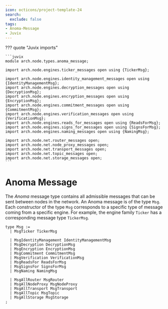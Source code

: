 ```yaml
---
icon: octicons/project-template-24
search:
  exclude: false
tags:
- Anoma-Message
- Juvix
---
```


??? quote "Juvix imports"

    ```juvix
    module arch.node.types.anoma_message;

    import arch.node.engines.ticker_messages open using {TickerMsg};

    import arch.node.engines.identity_management_messages open using {IdentityManagementMsg};
    import arch.node.engines.decryption_messages open using {DecryptionMsg};
    import arch.node.engines.encryption_messages open using {EncryptionMsg};
    import arch.node.engines.commitment_messages open using {CommitmentMsg};
    import arch.node.engines.verification_messages open using {VerificationMsg};
    import arch.node.engines.reads_for_messages open using {ReadsForMsg};
    import arch.node.engines.signs_for_messages open using {SignsForMsg};
    import arch.node.engines.naming_messages open using {NamingMsg};

    import arch.node.net.router_messages open;
    import arch.node.net.node_proxy_messages open;
    import arch.node.net.transport_messages open;
    import arch.node.net.topic_messages open;
    import arch.node.net.storage_messages open;
    ```

# Anoma Message

The _Anoma_ message type contains all admissible messages
that can be sent between nodes in the network.
An Anoma message is of the type `Msg`.
Each constructor of the type `Msg` corresponds to a specific type of message coming from a specific engine.
For example, the engine family `Ticker` has a corresponding message type `TickerMsg`.

```juvix
type Msg :=
  | MsgTicker TickerMsg

  | MsgIdentityManagement IdentityManagementMsg
  | MsgDecryption DecryptionMsg
  | MsgEncryption EncryptionMsg
  | MsgCommitment CommitmentMsg
  | MsgVerification VerificationMsg
  | MsgReadsFor ReadsForMsg
  | MsgSignsFor SignsForMsg
  | MsgNaming NamingMsg

  | MsgAllRouter MsgRouter
  | MsgAllNodeProxy MsgNodeProxy
  | MsgAllTransport MsgTransport
  | MsgAllTopic MsgTopic
  | MsgAllStorage MsgStorage
;
```
<!-- --8<-- [end:anoma-messages-type] -->
